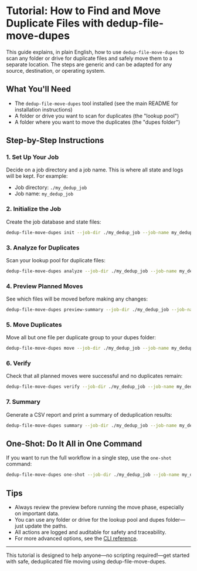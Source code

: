 # Tutorial: How to Find and Move Duplicate Files with dedup-file-move-dupes

This guide explains, in plain English, how to use `dedup-file-move-dupes` to scan any folder or drive for duplicate files and safely move them to a separate location. The steps are generic and can be adapted for any source, destination, or operating system.

## What You'll Need
- The `dedup-file-move-dupes` tool installed (see the main README for installation instructions)
- A folder or drive you want to scan for duplicates (the "lookup pool")
- A folder where you want to move the duplicates (the "dupes folder")

## Step-by-Step Instructions

### 1. Set Up Your Job
Decide on a job directory and a job name. This is where all state and logs will be kept. For example:
- Job directory: `./my_dedup_job`
- Job name: `my_dedup_job`

### 2. Initialize the Job
Create the job database and state files:
```sh
dedup-file-move-dupes init --job-dir ./my_dedup_job --job-name my_dedup_job
```

### 3. Analyze for Duplicates
Scan your lookup pool for duplicate files:
```sh
dedup-file-move-dupes analyze --job-dir ./my_dedup_job --job-name my_dedup_job --lookup-pool /path/to/scan
```

### 4. Preview Planned Moves
See which files will be moved before making any changes:
```sh
dedup-file-move-dupes preview-summary --job-dir ./my_dedup_job --job-name my_dedup_job
```

### 5. Move Duplicates
Move all but one file per duplicate group to your dupes folder:
```sh
dedup-file-move-dupes move --job-dir ./my_dedup_job --job-name my_dedup_job --lookup-pool /path/to/scan --dupes-folder /path/to/dupes
```

### 6. Verify
Check that all planned moves were successful and no duplicates remain:
```sh
dedup-file-move-dupes verify --job-dir ./my_dedup_job --job-name my_dedup_job --lookup-pool /path/to/scan --dupes-folder /path/to/dupes
```

### 7. Summary
Generate a CSV report and print a summary of deduplication results:
```sh
dedup-file-move-dupes summary --job-dir ./my_dedup_job --job-name my_dedup_job
```

## One-Shot: Do It All in One Command
If you want to run the full workflow in a single step, use the `one-shot` command:
```sh
dedup-file-move-dupes one-shot --job-dir ./my_dedup_job --job-name my_dedup_job --lookup-pool /path/to/scan --dupes-folder /path/to/dupes
```

## Tips
- Always review the preview before running the move phase, especially on important data.
- You can use any folder or drive for the lookup pool and dupes folder—just update the paths.
- All actions are logged and auditable for safety and traceability.
- For more advanced options, see the [CLI reference](../developer_reference/cli.md).

---

This tutorial is designed to help anyone—no scripting required!—get started with safe, deduplicated file moving using dedup-file-move-dupes.
